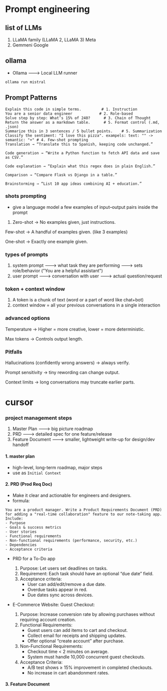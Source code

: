 
# Prompt engineering

## list of LLMs

1. LLaMA family (LLaMA 2, LLaMA 3)    Meta
2. Gemmeni                       Google

## ollama 

+  Ollama  ---> Local LLM runner

```bash
ollama run mistral
```


## Prompt Patterns

```text
Explain this code in simple terms.         # 1. Instruction
You are a senior data engineer            # 2. Role-based
Solve step by step: What’s 15% of 240?      # 3. Chain of Thought
Return the answer as a markdown table.      # 5. Format control (.md, .json)
Summarize this in 3 sentences / 5 bullet points.    # 5. Summarization
Classify the sentiment: "I love this pizza". exampels: text: "" -> semantic: "+" # 4. Few-shot prompting
Translation → “Translate this to Spanish, keeping code unchanged.”

Code generation → “Write a Python function to fetch API data and save as CSV.”

Code explanation → “Explain what this regex does in plain English.”

Comparison → “Compare Flask vs Django in a table.”

Brainstorming → “List 10 app ideas combining AI + education.”

```
### shots prompting
+ give a language model a few examples of input–output pairs inside the prompt

1. Zero-shot → No examples given, just instructions.

Few-shot → A handful of examples given. (like 3 examples)

One-shot → Exactly one example given.


### types of prompts


1. system prompt        ---> what task they are performing ---> sets role/behavior ("You are a helpful assistant")
2. user prompt          ---> conversation with user         ---> actual question/request

### token + context window
1. A token is a chunk of text (word or a part of word like chat+bot)
2. context window = all your previous conversations in a single interaction


### advanced options
Temperature → Higher = more creative, lower = more deterministic.

Max tokens → Controls output length.




### Pitfalls
Hallucinations (confidently wrong answers) → always verify.

Prompt sensitivity → tiny rewording can change output.

Context limits → long conversations may truncate earlier parts.




# cursor

### project management steps

1. Master Plan              ---> big picture roadmap
2. PRD                      ---> detailed spec for one feature/release
3. Feature Document         ---> smaller, lightweight write-up for design/dev handoff



#### 1. master plan

+ high-level, long-term roadmap, major steps
+ use as `Initial Context`


#### 2. PRD (Prod Req Doc)

+ Make it clear and actionable for engineers and designers. 
+ formula:
```text
You are a product manager. Write a Product Requirements Document (PRD) for adding a "real-time collaboration" feature to our note-taking app. 
Include:
- Purpose
- Goals & success metrics
- User stories
- Functional requirements
- Non-functional requirements (performance, security, etc.)
- Dependencies
- Acceptance criteria
```

+ PRD for a To-Do app
    1. Purpose: Let users set deadlines on tasks.
    2. Requirement: Each task should have an optional “due date” field.
    3. Acceptance criteria:
        - User can add/edit/remove a due date.
        - Overdue tasks appear in red.
        - Due dates sync across devices.

+ E-Commerce Website: Guest Checkout:
    1. Purpose: Increase conversion rate by allowing purchases without requiring account creation.
    2. Functional Requirements:
        - Guest users can add items to cart and checkout.
        - Collect email for receipts and shipping updates.
        - Offer optional “create account” after purchase.
    6. Non-Functional Requirements:
        - Checkout time < 2 minutes on average.
        - System must handle 10,000 concurrent guest checkouts.
    9. Acceptance Criteria:
        - A/B test shows ≥ 15% improvement in completed checkouts.
        - No increase in cart abandonment rates.

#### 3. Feature Document 







































































